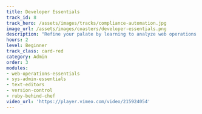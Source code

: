 ```yaml
---
title: Developer Essentials
track_id: 8
track_hero: /assets/images/tracks/compliance-automation.jpg
image_url: /assets/images/coasters/developer-essentials.png
description: "Refine your palate by learning to analyze web operations and describe each component as code in a Chef cookbook. Go hands-on with the tools needed to write, store and test that code in a collaborative DevOps environment."
hours: 2
level: Beginner
track_class: card-red
category: Admin
order: 3
modules:
- web-operations-essentials
- sys-admin-essentials
- text-editors
- version-control
- ruby-behind-chef
video_url: 'https://player.vimeo.com/video/215924054'
---
```

